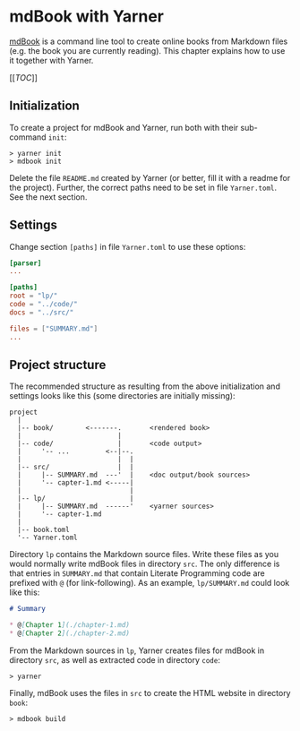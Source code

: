 # mdBook with Yarner

[mdBook](https://github.com/rust-lang/mdBook) is a command line tool to create online books from Markdown files (e.g. the book you are currently reading). This chapter explains how to use it together with Yarner.

[[_TOC_]]

## Initialization

To create a project for mdBook and Yarner, run both with their sub-command `init`:

```plaintext
> yarner init
> mdbook init
```

Delete the file `README.md` created by Yarner (or better, fill it with a readme for the project). Further, the correct paths need to be set in file `Yarner.toml`. See the next section.

## Settings

Change section `[paths]` in file `Yarner.toml` to use these options:

```toml
[parser]
...

[paths]
root = "lp/"
code = "../code/"
docs = "../src/"

files = ["SUMMARY.md"]
...
```

## Project structure

The recommended structure as resulting from the above initialization and settings looks like this (some directories are initially missing):

```plaintext
project
  |
  |-- book/        <-------.       <rendered book>
  |                        |
  |-- code/                |       <code output>
  |     '-- ...         <--|--.
  |                        |  |
  |-- src/                 |  |
  |     |-- SUMMARY.md  ---'  |    <doc output/book sources>
  |     '-- capter-1.md <-----|
  |                           |
  |-- lp/                     |
  |     |-- SUMMARY.md  ------'    <yarner sources>
  |     '-- capter-1.md
  |
  |-- book.toml
  '-- Yarner.toml
```

Directory `lp` contains the Markdown source files. Write these files as you would normally write mdBook files in directory `src`. The only difference is that entries in `SUMMARY.md` that contain Literate Programming code are prefixed with `@` (for link-following). As an example, `lp/SUMMARY.md` could look like this:

```markdown
# Summary

* @[Chapter 1](./chapter-1.md)
* @[Chapter 2](./chapter-2.md)
```

From the Markdown sources in `lp`, Yarner creates files for mdBook in directory `src`, as well as extracted code in directory `code`:

```plaintext
> yarner
```

Finally, mdBook uses the files in `src` to create the HTML website in directory `book`:

```plaintext
> mdbook build
```
